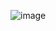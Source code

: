 ![image](https://github.com/khayitov-dev/Dynamic-User-Permission-DRF/assets/89244992/3cbdf7e7-ac0e-4a1f-bca5-ca667d85782f)
